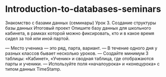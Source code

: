 # Introduction-to-databases-seminars
Знакомство с базами данных (семинары)
Урок 3. Создание структуры базы данных
Итоговый проект
Опишите базу данных для школьного кабинета, в рамках которой можно фиксировать, 
кто и в какое время сидел за той или иной партой.

— Место ученика — это ряд, парта, вариант.
— В течение одного дня у разных классов бывает несколько уроков.
— Создайте минимум 3 таблицы: «Кабинет», «Ученик» и сводная таблица, 
  где отображаются парты и ученики.
— Используйте поля «началоурока» и «конецурока» с типом данных TimeStamp.
